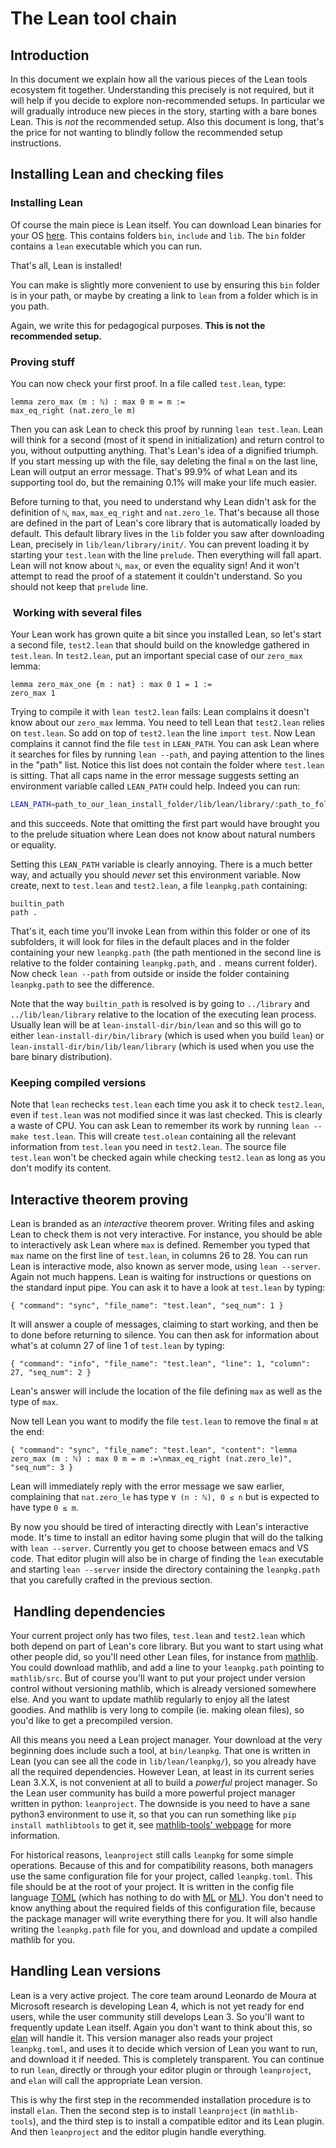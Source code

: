 # The Lean tool chain

## Introduction

In this document we explain how all the various pieces of the Lean tools ecosystem fit together.
Understanding this precisely is not required, but it will help if you decide to explore non-recommended setups.
In particular we will gradually introduce new pieces in the story, starting with a bare bones Lean.
This is *not* the recommended setup.
Also this document is long, that's the price for not wanting to blindly follow the recommended setup instructions.

## Installing Lean and checking files

### Installing Lean

Of course the main piece is Lean itself. You can download Lean binaries for your OS [here](https://github.com/leanprover-community/lean/releases).
This contains folders `bin`, `include` and `lib`.
The `bin` folder contains a `lean` executable which you can run.

That's all, Lean is installed!

You can make is slightly more convenient to use by ensuring this `bin` folder is in your path, or maybe by creating a link to
`lean` from a folder which is in you path.

Again, we write this for pedagogical purposes. **This is not the recommended setup.**

### Proving stuff

You can now check your first proof.
In a file called `test.lean`, type:
```lean
lemma zero_max (m : ℕ) : max 0 m = m :=
max_eq_right (nat.zero_le m)
```
Then you can ask Lean to check this proof by running `lean test.lean`.
Lean will think for a second (most of it spend in initialization) and return control to you, without outputting anything.
That's Lean's idea of a dignified triumph.
If you start messing up with the file, say deleting the final `m` on the last line,
Lean will output an error message.
That's 99.9% of what Lean and its supporting tool do,
but the remaining 0.1% will make your life much easier.

Before turning to that, you need to understand why Lean didn't ask for the definition of `ℕ`, `max`, `max_eq_right` and `nat.zero_le`.
That's because all those are defined in the part of Lean's core library that is automatically loaded by default.
This default library lives in the `lib` folder you saw after downloading Lean,
precisely in `lib/lean/library/init/`.
You can prevent loading it by starting your `test.lean` with the line `prelude`.
Then everything will fall apart.
Lean will not know about `ℕ`, `max`, or even the equality sign!
And it won't attempt to read the proof of a statement it couldn't understand.
So you should not keep that `prelude` line.


###  Working with several files

Your Lean work has grown quite a bit since you installed Lean,
so let's start a second file, `test2.lean` that should build on the knowledge gathered in `test.lean`.
In `test2.lean`, put an important special case of our `zero_max` lemma:
```lean
lemma zero_max_one {m : nat} : max 0 1 = 1 :=
zero_max 1
```
Trying to compile it with `lean test2.lean` fails: Lean complains it doesn't know about
our `zero_max` lemma.
You need to tell Lean that `test2.lean` relies on `test.lean`.
So add on top of `test2.lean` the line `import test`.
Now Lean complains it cannot find the file `test` in `LEAN_PATH`.
You can ask Lean where it searches for files by running `lean --path`, and paying attention
to the lines in the "path" list.
Notice this list does not contain the folder where `test.lean` is sitting.
That all caps name in the error message suggests setting an environment variable called `LEAN_PATH` could help.
Indeed you can run:
```bash
LEAN_PATH=path_to_our_lean_install_folder/lib/lean/library/:path_to_folder_containing_test lean test2.lean
```
and this succeeds.
Note that omitting the first part would have brought you to the prelude situation where Lean does not know
about natural numbers or equality.

Setting this `LEAN_PATH` variable is clearly annoying.
There is a much better way, and actually you should *never* set this environment variable.
Now create, next to `test.lean` and `test2.lean`, a file `leanpkg.path` containing:
```
builtin_path
path .
```
That's it, each time you'll invoke Lean from within this folder or one of its subfolders,
it will look for files in the default places and in the folder containing your new `leanpkg.path`
(the path mentioned in the second line is relative to the folder containing `leanpkg.path`, and `.` means current folder).
Now check `lean --path` from outside or inside the folder containing `leanpkg.path` to see the difference.

Note that the way `builtin_path` is resolved is by going to `../library`
and `../lib/lean/library` relative to the location of the executing lean
process. Usually lean will be at `lean-install-dir/bin/lean` and so this
will go to either `lean-install-dir/bin/library` (which is used when you
build `lean`) or `lean-install-dir/bin/lib/lean/library` (which is used
when you use the bare binary distribution).

### Keeping compiled versions

Note that `lean` rechecks `test.lean` each time you ask it to check `test2.lean`,
even if `test.lean` was not modified since it was last checked.
This is clearly a waste of CPU.
You can ask Lean to remember its work by running `lean --make test.lean`.
This will create `test.olean` containing all the relevant information from `test.lean` you need in
`test2.lean`.
The source file `test.lean` won't be checked again while checking `test2.lean` as long as you don't modify its content.

## Interactive theorem proving

Lean is branded as an *interactive* theorem prover.
Writing files and asking Lean to check them is not very interactive.
For instance, you should be able to interactively ask Lean where `max` is defined.
Remember you typed that `max` name on the first line of `test.lean`, in columns 26 to 28.
You can run Lean is interactive mode, also known as server mode, using `lean --server`.
Again not much happens.
Lean is waiting for instructions or questions on the standard input pipe.
You can ask it to have a look at `test.lean` by typing:
```
{ "command": "sync", "file_name": "test.lean", "seq_num": 1 }
```
It will answer a couple of messages, claiming to start working, and then be to done before returning to silence.
You can then ask for information about what's at column 27 of line 1 of `test.lean` by typing:
```
{ "command": "info", "file_name": "test.lean", "line": 1, "column": 27, "seq_num": 2 }
```
Lean's answer will include the location of the file defining `max` as well as the type of
`max`.

Now tell Lean you want to modify the file `test.lean` to remove the final `m` at the end:
```
{ "command": "sync", "file_name": "test.lean", "content": "lemma zero_max (m : ℕ) : max 0 m = m :=\nmax_eq_right (nat.zero_le)", "seq_num": 3 }
```
Lean will immediately reply with the error message we saw earlier,
complaining that `nat.zero_le` has type `∀ (n : ℕ), 0 ≤ n` but is expected to have type `0 ≤ m`.

By now you should be tired of interacting directly with Lean's interactive mode.
It's time to install an editor having some plugin that will do the talking with
`lean --server`.
Currently you get to choose between emacs and VS code.
That editor plugin will also be in charge of finding the `lean` executable and starting `lean --server`
inside the directory containing the `leanpkg.path` that you carefully crafted in the previous section.


##  Handling dependencies

Your current project only has two files, `test.lean` and `test2.lean` which
both depend on part of Lean's core library.
But you want to start using what other people did, so you'll need other Lean files,
for instance from [mathlib](https://github.com/leanprover-community/mathlib).
You could download mathlib, and add a line to your `leanpkg.path` pointing to
`mathlib/src`.
But of course you'll want to put your project under version control without versioning mathlib,
which is already versioned somewhere else.
And you want to update mathlib regularly to enjoy all the latest goodies.
And mathlib is very long to compile (ie. making olean files), so you'd like to get a precompiled version.

All this means you need a Lean project manager.
Your download at the very beginning does include such a tool, at
`bin/leanpkg`.
That one is written in Lean (you can see all the code in `lib/lean/leanpkg/`), so you already have all
the required dependencies.
However Lean, at least in its current series Lean 3.X.X, is not convenient at all to build a *powerful*
project manager.
So the Lean user community has build a more powerful project manager written in python: `leanproject`.
The downside is you need to have a sane python3 environment to use it, so that you can
run something like `pip install mathlibtools` to get it,
see [mathlib-tools' webpage](https://github.com/leanprover-community/mathlib-tools/blob/master/README.md) for more information.

For historical reasons, `leanproject` still calls `leanpkg` for some simple operations.
Because of this and for compatibility reasons,
both managers use the same configuration file for your project,
called `leanpkg.toml`.
This file should be at the root of your project.
It is written in the config file language [TOML](https://en.wikipedia.org/wiki/TOML) (which has nothing to do with [ML](https://en.wikipedia.org/wiki/ML_(programming_language)) or [ML](https://en.wikipedia.org/wiki/Machine_learning)).
You don't need to know anything about the required fields of this configuration file, because the package manager
will write everything there for you.
It will also handle writing the `leanpkg.path` file for you,
and download and update a compiled mathlib for you.

## Handling Lean versions

Lean is a very active project.
The core team around Leonardo de Moura at Microsoft research is developing Lean 4,
which is not yet ready for end users,
while the user community still develops Lean 3.
So you'll want to frequently update Lean itself.
Again you don't want to think about this, so [elan](https://github.com/Kha/elan) will handle it.
This version manager also reads your project `leanpkg.toml`,
and uses it to decide which version of Lean you want to run,
and download it if needed.
This is completely transparent.
You can continue to run `lean`,
directly or through your editor plugin or through `leanproject`,
and `elan` will call the appropriate Lean version.

This is why the first step in the recommended installation procedure is to install `elan`.
Then the second step is to install `leanproject` (in `mathlib-tools`),
and the third step is to install a compatible editor and its Lean plugin.
And then `leanproject` and the editor plugin handle everything.
